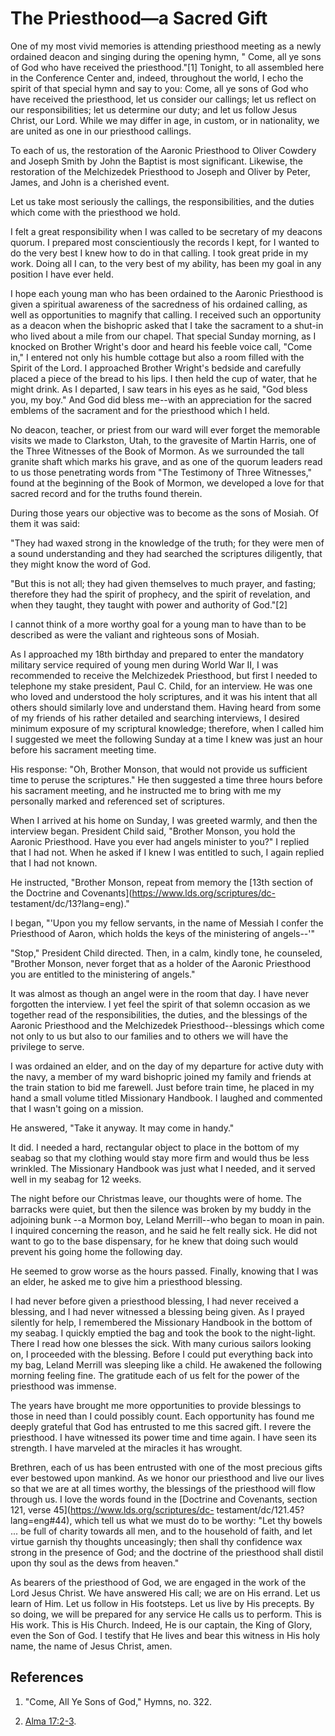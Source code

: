 # The Priesthood—a Sacred Gift

One of my most vivid memories is attending priesthood meeting as a newly
ordained deacon and singing during the opening hymn, " Come, all ye sons of
God who have received the priesthood."[1] Tonight, to all assembled here in
the Conference Center and, indeed, throughout the world, I echo the spirit of
that special hymn and say to you: Come, all ye sons of God who have received
the priesthood, let us consider our callings; let us reflect on our
responsibilities; let us determine our duty; and let us follow Jesus Christ,
our Lord. While we may differ in age, in custom, or in nationality, we are
united as one in our priesthood callings.

To each of us, the restoration of the Aaronic Priesthood to Oliver Cowdery and
Joseph Smith by John the Baptist is most significant. Likewise, the
restoration of the Melchizedek Priesthood to Joseph and Oliver by Peter,
James, and John is a cherished event.

Let us take most seriously the callings, the responsibilities, and the duties
which come with the priesthood we hold.

I felt a great responsibility when I was called to be secretary of my deacons
quorum. I prepared most conscientiously the records I kept, for I wanted to do
the very best I knew how to do in that calling. I took great pride in my work.
Doing all I can, to the very best of my ability, has been my goal in any
position I have ever held.

I hope each young man who has been ordained to the Aaronic Priesthood is given
a spiritual awareness of the sacredness of his ordained calling, as well as
opportunities to magnify that calling. I received such an opportunity as a
deacon when the bishopric asked that I take the sacrament to a shut-in who
lived about a mile from our chapel. That special Sunday morning, as I knocked
on Brother Wright's door and heard his feeble voice call, "Come in," I entered
not only his humble cottage but also a room filled with the Spirit of the
Lord. I approached Brother Wright's bedside and carefully placed a piece of
the bread to his lips. I then held the cup of water, that he might drink. As I
departed, I saw tears in his eyes as he said, "God bless you, my boy." And God
did bless me--with an appreciation for the sacred emblems of the sacrament and
for the priesthood which I held.

No deacon, teacher, or priest from our ward will ever forget the memorable
visits we made to Clarkston, Utah, to the gravesite of Martin Harris, one of
the Three Witnesses of the Book of Mormon. As we surrounded the tall granite
shaft which marks his grave, and as one of the quorum leaders read to us those
penetrating words from "The Testimony of Three Witnesses," found at the
beginning of the Book of Mormon, we developed a love for that sacred record
and for the truths found therein.

During those years our objective was to become as the sons of Mosiah. Of them
it was said:

"They had waxed strong in the knowledge of the truth; for they were men of a
sound understanding and they had searched the scriptures diligently, that they
might know the word of God.

"But this is not all; they had given themselves to much prayer, and fasting;
therefore they had the spirit of prophecy, and the spirit of revelation, and
when they taught, they taught with power and authority of God."[2]

I cannot think of a more worthy goal for a young man to have than to be
described as were the valiant and righteous sons of Mosiah.

As I approached my 18th birthday and prepared to enter the mandatory military
service required of young men during World War II, I was recommended to
receive the Melchizedek Priesthood, but first I needed to telephone my stake
president, Paul C. Child, for an interview. He was one who loved and
understood the holy scriptures, and it was his intent that all others should
similarly love and understand them. Having heard from some of my friends of
his rather detailed and searching interviews, I desired minimum exposure of my
scriptural knowledge; therefore, when I called him I suggested we meet the
following Sunday at a time I knew was just an hour before his sacrament
meeting time.

His response: "Oh, Brother Monson, that would not provide us sufficient time
to peruse the scriptures." He then suggested a time three hours before his
sacrament meeting, and he instructed me to bring with me my personally marked
and referenced set of scriptures.

When I arrived at his home on Sunday, I was greeted warmly, and then the
interview began. President Child said, "Brother Monson, you hold the Aaronic
Priesthood. Have you ever had angels minister to you?" I replied that I had
not. When he asked if I knew I was entitled to such, I again replied that I
had not known.

He instructed, "Brother Monson, repeat from memory the [13th section of the
Doctrine and Covenants](https://www.lds.org/scriptures/dc-
testament/dc/13?lang=eng)."

I began, "'Upon you my fellow servants, in the name of Messiah I confer the
Priesthood of Aaron, which holds the keys of the ministering of angels--'"

"Stop," President Child directed. Then, in a calm, kindly tone, he counseled,
"Brother Monson, never forget that as a holder of the Aaronic Priesthood you
are entitled to the ministering of angels."

It was almost as though an angel were in the room that day. I have never
forgotten the interview. I yet feel the spirit of that solemn occasion as we
together read of the responsibilities, the duties, and the blessings of the
Aaronic Priesthood and the Melchizedek Priesthood--blessings which come not
only to us but also to our families and to others we will have the privilege
to serve.

I was ordained an elder, and on the day of my departure for active duty with
the navy, a member of my ward bishopric joined my family and friends at the
train station to bid me farewell. Just before train time, he placed in my hand
a small volume titled Missionary Handbook. I laughed and commented that I
wasn't going on a mission.

He answered, "Take it anyway. It may come in handy."

It did. I needed a hard, rectangular object to place in the bottom of my
seabag so that my clothing would stay more firm and would thus be less
wrinkled. The Missionary Handbook was just what I needed, and it served well
in my seabag for 12 weeks.

The night before our Christmas leave, our thoughts were of home. The barracks
were quiet, but then the silence was broken by my buddy in the adjoining bunk
--a Mormon boy, Leland Merrill--who began to moan in pain. I inquired
concerning the reason, and he said he felt really sick. He did not want to go
to the base dispensary, for he knew that doing such would prevent his going
home the following day.

He seemed to grow worse as the hours passed. Finally, knowing that I was an
elder, he asked me to give him a priesthood blessing.

I had never before given a priesthood blessing, I had never received a
blessing, and I had never witnessed a blessing being given. As I prayed
silently for help, I remembered the Missionary Handbook in the bottom of my
seabag. I quickly emptied the bag and took the book to the night-light. There
I read how one blesses the sick. With many curious sailors looking on, I
proceeded with the blessing. Before I could put everything back into my bag,
Leland Merrill was sleeping like a child. He awakened the following morning
feeling fine. The gratitude each of us felt for the power of the priesthood
was immense.

The years have brought me more opportunities to provide blessings to those in
need than I could possibly count. Each opportunity has found me deeply
grateful that God has entrusted to me this sacred gift. I revere the
priesthood. I have witnessed its power time and time again. I have seen its
strength. I have marveled at the miracles it has wrought.

Brethren, each of us has been entrusted with one of the most precious gifts
ever bestowed upon mankind. As we honor our priesthood and live our lives so
that we are at all times worthy, the blessings of the priesthood will flow
through us. I love the words found in the [Doctrine and Covenants, section
121, verse 45](https://www.lds.org/scriptures/dc-
testament/dc/121.45?lang=eng#44), which tell us what we must do to be worthy:
"Let thy bowels ... be full of charity towards all men, and to the household of
faith, and let virtue garnish thy thoughts unceasingly; then shall thy
confidence wax strong in the presence of God; and the doctrine of the
priesthood shall distil upon thy soul as the dews from heaven."

As bearers of the priesthood of God, we are engaged in the work of the Lord
Jesus Christ. We have answered His call; we are on His errand. Let us learn of
Him. Let us follow in His footsteps. Let us live by His precepts. By so doing,
we will be prepared for any service He calls us to perform. This is His work.
This is His Church. Indeed, He is our captain, the King of Glory, even the Son
of God. I testify that He lives and bear this witness in His holy name, the
name of Jesus Christ, amen.

## References

  1.  "Come, All Ye Sons of God," Hymns, no. 322.

  2.  [Alma 17:2-3](https://www.lds.org/scriptures/bofm/alma/17.2-3?lang=eng#1).

